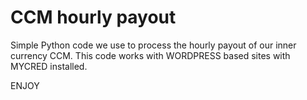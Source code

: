 # CCM hourly payout

Simple Python code we use to process the hourly payout of our inner currency CCM.
This code works with WORDPRESS based sites with MYCRED installed.

ENJOY
